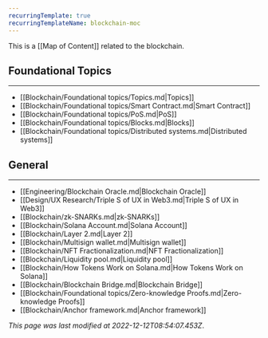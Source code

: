 ```yaml
---
recurringTemplate: true
recurringTemplateName: blockchain-moc
---
```


This is a [[Map of Content]] related to the blockchain.

## Foundational Topics
---
- [[Blockchain/Foundational topics/Topics.md|Topics]]
- [[Blockchain/Foundational topics/Smart Contract.md|Smart Contract]]
- [[Blockchain/Foundational topics/PoS.md|PoS]]
- [[Blockchain/Foundational topics/Blocks.md|Blocks]]
- [[Blockchain/Foundational topics/Distributed systems.md|Distributed systems]]


## General
---
- [[Engineering/Blockchain Oracle.md|Blockchain Oracle]]
- [[Design/UX Research/Triple S of UX in Web3.md|Triple S of UX in Web3]]
- [[Blockchain/zk-SNARKs.md|zk-SNARKs]]
- [[Blockchain/Solana Account.md|Solana Account]]
- [[Blockchain/Layer 2.md|Layer 2]]
- [[Blockchain/Multisign wallet.md|Multisign wallet]]
- [[Blockchain/NFT Fractionalization.md|NFT Fractionalization]]
- [[Blockchain/Liquidity pool.md|Liquidity pool]]
- [[Blockchain/How Tokens Work on Solana.md|How Tokens Work on Solana]]
- [[Blockchain/Blockchain Bridge.md|Blockchain Bridge]]
- [[Blockchain/Foundational topics/Zero-knowledge Proofs.md|Zero-knowledge Proofs]]
- [[Blockchain/Anchor framework.md|Anchor framework]]


*This page was last modified at 2022-12-12T08:54:07.453Z*.